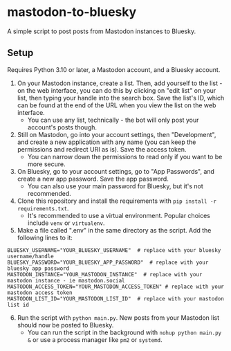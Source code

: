 # mastodon-to-bluesky

A simple script to post posts from Mastodon instances to Bluesky.

## Setup

Requires Python 3.10 or later, a Mastodon account, and a Bluesky account.

1. On your Mastodon instance, create a list. Then, add yourself to the list - on the web interface, you can do this by clicking on "edit list" on your list, then typing your handle into the search box. Save the list's ID, which can be found at the end of the URL when you view the list on the web interface.
    - You can use any list, technically - the bot will only post your account's posts though.
2. Still on Mastodon, go into your account settings, then "Development", and create a new application with any name (you can keep the permissions and redirect URI as is). Save the access token.
    - You can narrow down the permissions to read only if you want to be more secure.
3. On Bluesky, go to your account settings, go to "App Passwords", and create a new app password. Save the app password.
    - You can also use your main password for Bluesky, but it's not recommended.
4. Clone this repository and install the requirements with `pip install -r requirements.txt`.
    - It's recommended to use a virtual environment. Popular choices include `venv` or `virtualenv`.
5. Make a file called ".env" in the same directory as the script. Add the following lines to it:
```
BLUESKY_USERNAME="YOUR_BLUESKY_USERNAME"  # replace with your bluesky username/handle
BLUESKY_PASSWORD="YOUR_BLUESKY_APP_PASSWORD"  # replace with your bluesky app password
MASTODON_INSTANCE="YOUR_MASTODON_INSTANCE"  # replace with your mastodon instance - ie mastodon.social
MASTODON_ACCESS_TOKEN="YOUR_MASTODON_ACCESS_TOKEN" # replace with your mastodon access token
MASTODON_LIST_ID="YOUR_MASTODON_LIST_ID"  # replace with your mastodon list id
```
6. Run the script with `python main.py`. New posts from your Mastodon list should now be posted to Bluesky.
    - You can run the script in the background with `nohup python main.py &` or use a process manager like `pm2` or `systemd`.